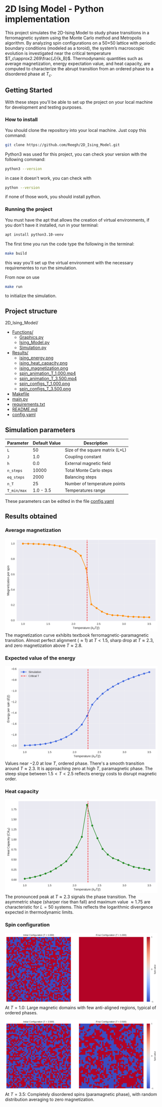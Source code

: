 # 2D Ising Model - Python implementation

This project simulates the 2D-Ising Model to study phase transitions in a ferromagnetic system using the Monte Carlo method and Metropolis algorithm. By analyzing spin configurations on a 50×50 lattice with periodic boundary conditions (modeled as a toroid), the system’s macroscopic evolution is investigated near the critical temperature $T_c\approx2.269\frac{J}{k_B}$. Thermodynamic quantities such as average magnetization, energy expectation value, and heat capacity, are computed to characterize the abrupt transition from an ordered phase to a disordered phase at $T_c$.

## Getting Started

With these steps you'll be able to set up the project on your local machine for development and testing purposes.

### How to install
You should clone the repository into your local machine. Just copy this command:
```bash
git clone https://github.com/Reegh/2D_Ising_Model.git
```
Python3 was used for this project, you can check your version with the following command:
```bash
python3 --version
```
in case it doesn't work, you can check with
```bash
python --version
```
if none of those work, you should install python.

### Running the project
You must have the apt that allows the creation of virtual environments, if you don't have it installed, run in your terminal:
```bash
apt install python3.10-venv
```
The first time you run the code type the following in the terminal:
```bash
make build
```
this way you'll set up the virtual environment with the necessary requirementes to run the simulation.

From now on use
```bash
make run
```
to initialize the simulation.

## Project structure
2D_Ising_Model/
- [Functions/](Functions)
    - [Graphics.py](Functions/Graphics.py)
    - [Ising_Model.py](Functions/Ising_Model.py)
    - [Simulation.py](Functions/Simulation.py)
- [Results/](Results)
    - [ising_energy.png](Results/ising_energy.png)
    - [ising_heat_capacity.png](Results/ising_heat_capacity.png)
    - [ising_magnetization.png](Results/ising_magnetization.png)
    - [spin_animation_T_1.000.mp4](Results/spin_animation_T_1.000.mp4)
    - [spin_animation_T_3.500.mp4](Results/spin_animation_T_3.500.mp4)
    - [spin_configs_T_1.000.png](Results/spin_configs_T_1.000.png)
    - [spin_configs_T_3.500.png](Results/spin_configs_T_3.500.png)
- [Makefile](Makefile)
- [main.py](main.py)
- [requirements.txt](requirements.txt)
- [README.md](README.md)
- [config.yaml](config.yaml)

## Simulation parameters
| Parameter | Default Value    | Description |
|-----------|------------------|-------------|
| `L`       | 50               | Size of the square matrix (L×L) |
| `J`       | 1.0              | Coupling constant |
| `h`       | 0.0              | External magnetic field |
| `n_steps` | 10000            | Total Monte Carlo steps |
| `eq_steps`| 2000             | Balancing steps |
| `n_T`     | 25               | Number of temperature points |
| `T_min/max`| 1.0 - 3.5       | Temperatures range |

These parameters can be edited in the file [config.yaml](config.yaml)

## Results obtained
### Average magnetization
![Magnetization](Results/ising_magnetization.png)
The magnetization curve exhibits textbook ferromagnetic-paramagnetic transition. Almost perfect alignment ($\approx 1$) at $T<1.5$, sharp drop at $T\approx 2.3$, and zero magnetization above $T\approx 2.8$.

### Expected value of the energy
![Energy](Results/ising_energy.png)
Values near $-2.0$ at low $T$, ordered phase. There's a smooth transition around $T\approx 2.3$. It is approaching zero at high $T$, paramagnetic phase. The steep slope between $1.5<T<2.5$ reflects energy costs to disrupt magnetic order.

### Heat capacity
![Heat](Results/ising_heat_capacity.png)
The pronounced peak at $T\approx 2.3$ signals the phase transition. The asymmetric shape (sharper rise than fall) and maximum value $\approx 1.75$ are characteristic for $L=50$ systems. This reflects the logarithmic divergence expected in thermodynamic limits.

### Spin configuration
![At1](Results/spin_configs_T_1.000.png)
At $T=1.0$: Large magnetic domains with few anti-aligned regions, typical of ordered phases.

![At3](Results/spin_configs_T_3.500.png)
At $T=3.5$: Completely disordered spins (paramagnetic phase), with random distribution averaging to zero magnetization.
